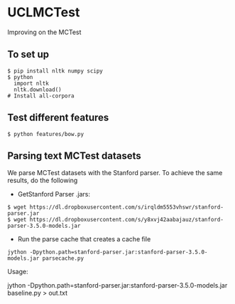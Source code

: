# UCLMCTest

Improving on the MCTest

## To set up

```
$ pip install nltk numpy scipy
$ python
  import nltk
  nltk.download()
# Install all-corpora
```

## Test different features

```
$ python features/bow.py
```

## Parsing text MCTest datasets

We parse MCTest datasets with the Stanford parser.
To achieve the same results, do the following

- GetStanford Parser .jars:
```
$ wget https://dl.dropboxusercontent.com/s/irqldm5553vhswr/stanford-parser.jar
$ wget https://dl.dropboxusercontent.com/s/y8xvj42aabajauz/stanford-parser-3.5.0-models.jar
```
- Run the parse cache that creates a cache file
```
jython -Dpython.path=stanford-parser.jar:stanford-parser-3.5.0-models.jar parsecache.py
```


Usage:

jython -Dpython.path=stanford-parser.jar:stanford-parser-3.5.0-models.jar baseline.py > out.txt

